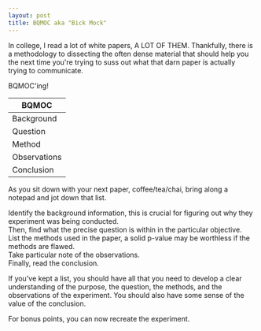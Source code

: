 ```yaml
---
layout: post
title: BQMOC aka "Bick Mock"
---
```


In college, I read a lot of white papers, A LOT OF THEM. Thankfully, there is a methodology to dissecting the often dense material
that should help you the next time you're trying to suss out what that darn paper is actually trying to communicate.

BQMOC'ing!
   
|BQMOC|
|-----------|
|Background|
|Question|
|Method|
|Observations|
|Conclusion|

As you sit down with your next paper, coffee/tea/chai, bring along a notepad and jot down that list.

Identify the background information, this is crucial for figuring out why they experiment was being conducted.   
Then, find what the precise question is within in the particular objective.   
List the methods used in the paper, a solid p-value may be worthless if the methods are flawed.    
Take particular note of the observations.   
Finally, read the conclusion.  

If you've kept a list, you should have all that you need to develop a clear understanding of the purpose, 
the question, the methods, and the observations of the experiment. You should also have some sense of the value of the conclusion. 

For bonus points, you can now recreate the experiment.

